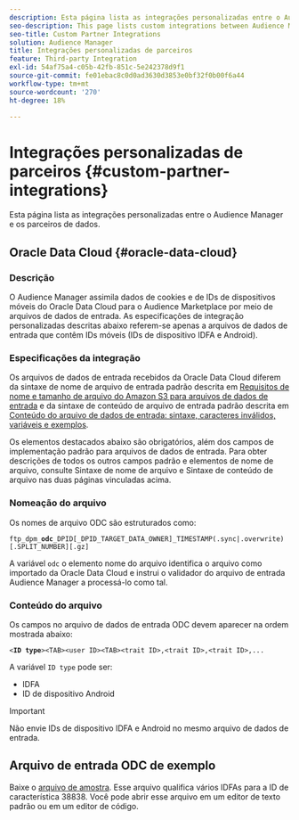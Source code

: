 ```yaml
---
description: Esta página lista as integrações personalizadas entre o Audience Manager e os parceiros de dados.
seo-description: This page lists custom integrations between Audience Manager and data partners.
seo-title: Custom Partner Integrations
solution: Audience Manager
title: Integrações personalizadas de parceiros
feature: Third-party Integration
exl-id: 54af75a4-c05b-42fb-851c-5e242378d9f1
source-git-commit: fe01ebac8c0d0ad3630d3853e0bf32f0b00f6a44
workflow-type: tm+mt
source-wordcount: '270'
ht-degree: 18%

---
```


# Integrações personalizadas de parceiros {#custom-partner-integrations}

Esta página lista as integrações personalizadas entre o Audience Manager e os parceiros de dados.

## Oracle Data Cloud {#oracle-data-cloud}

### Descrição

O Audience Manager assimila dados de cookies e de IDs de dispositivos móveis do Oracle Data Cloud para o Audience Marketplace por meio de arquivos de dados de entrada. As especificações de integração personalizadas descritas abaixo referem-se apenas a arquivos de dados de entrada que contêm IDs móveis (IDs de dispositivo IDFA e Android).

### Especificações da integração

Os arquivos de dados de entrada recebidos da Oracle Data Cloud diferem da sintaxe de nome de arquivo de entrada padrão descrita em [Requisitos de nome e tamanho de arquivo do Amazon S3 para arquivos de dados de entrada](/help/using/integration/sending-audience-data/batch-data-transfer-explained/inbound-s3-filenames.md) e da sintaxe de conteúdo de arquivo de entrada padrão descrita em [Conteúdo do arquivo de dados de entrada: sintaxe, caracteres inválidos, variáveis e exemplos](/help/using/integration/sending-audience-data/batch-data-transfer-explained/inbound-file-contents.md).

Os elementos destacados abaixo são obrigatórios, além dos campos de implementação padrão para arquivos de dados de entrada. Para obter descrições de todos os outros campos padrão e elementos de nome de arquivo, consulte Sintaxe de nome de arquivo e Sintaxe de conteúdo de arquivo nas duas páginas vinculadas acima.

### Nomeação do arquivo

Os nomes de arquivo ODC são estruturados como:

`ftp_dpm_`**`odc`**`_DPID[_DPID_TARGET_DATA_OWNER]_TIMESTAMP(.sync|.overwrite)[.SPLIT_NUMBER][.gz]`

A variável `odc` o elemento nome do arquivo identifica o arquivo como importado da Oracle Data Cloud e instrui o validador do arquivo de entrada Audience Manager a processá-lo como tal.

### Conteúdo do arquivo

Os campos no arquivo de dados de entrada ODC devem aparecer na ordem mostrada abaixo:

`<`**`ID type`**`><TAB><user ID><TAB><trait ID>,<trait ID>,<trait ID>,...`

A variável `ID type` pode ser:

* IDFA
* ID de dispositivo Android

>[!IMPORTANT]
>
>Não envie IDs de dispositivo IDFA e Android no mesmo arquivo de dados de entrada.

## Arquivo de entrada ODC de exemplo

Baixe o [arquivo de amostra](/help/using/integration/assets/ftp_dpm_odc_12345_1556223815.sync). Esse arquivo qualifica vários IDFAs para a ID de característica 38838. Você pode abrir esse arquivo em um editor de texto padrão ou em um editor de código.

